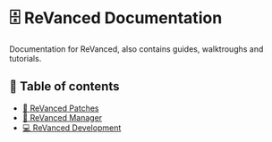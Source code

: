 # 🗄 ReVanced Documentation

Documentation for ReVanced, also contains guides, walktroughs and tutorials.

## 📖 Table of contents

- [🧩 ReVanced Patches](./docs/revanced-patches)
- [💊 ReVanced Manager](./docs/revanced-manager)
- [💻 ReVanced Development](./docs/revanced-development)
